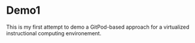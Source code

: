 # Demo1

This is my first attempt to demo a GitPod-based approach for a virtualized
instructional computing environement.
